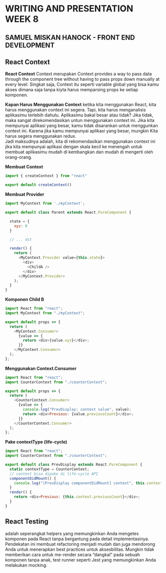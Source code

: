 # WRITING AND PRESENTATION WEEK 8
## SAMUEL MISKAN HANOCK - FRONT END DEVELOPMENT


## **React Context**
**React Context**
Context merupakan Context provides a way to pass data through the component tree without having to pass props down manually at every level. Singkat saja, Context itu seperti variable global yang bisa kamu akses dimana saja tanpa kiyta harus memparsing props ke setiap komponen.

**Kapan Harus Menggunakan Context**
ketika kita menggunakan React, kita harus menggunakan context ini segera. Tapi, kita harus menganalisis aplikasimu terlebih dahulu. Aplikasimu bakal besar atau tidak? Jika tidak, maka sangat direkomendasikan untun menggunakan context ini.
Jika kita mempunyai aplikasi yang besar, kamu tidak disarankan untuk menggunkan context ini. Karena jika kamu mempunyai aplikasi yang besar, mungkin Kita harus segera menggunakan redux.  
Jadi maksudnya adalah, kita di rekomendasikan menggunakan context ini jika kita mempunyai aplikasi dengan skala kecil ke menengah untuk membuat aplikasimu mudah di kembangkan dan mudah di mengerti oleh orang-orang.

**Membuat Context**
```js
import { createContext } from "react"

export default createContext()
```
 **Membuat Provider**
```js
import MyContext from './myContext';

export default class Parent extends React.PureComponent {

  state = {
    xyz: 0
  }

  // ... dst

  render() {
    return (
      <MyContext.Provider value={this.state}>
        <div>
          <ChildA />
        </div>
      </MyContext.Provider>
    );
  }
}
```
**Komponen Child B**
```js
import React from "react";
import MyContext from "./myContext";

export default props => {
  return (
    <MyContext.Consumer>
      {value => {
        return <div>{value.xyz}</div>;
      }}
    </MyContext.Consumer>
  );
};
```

**Menggunakan Context.Consumer**
```js
import React from "react";
import CounterContext from "./counterContext";

export default props => {
  return (
    <CounterContext.Consumer>
      {value => {
        console.log("PrevDisplay: context value", value);
        return <div>Previous: {value.previousCount}</div>;
      }}
    </CounterContext.Consumer>
  );
};

```

**Pake contextType (life-cycle)**
```js
import React from "react";
import CounterContext from "./counterContext";

export default class PrevDisplay extends React.PureComponent {
  static contextType = CounterContext;
  // context bisa dipake di life-cycle API
  componentDidMount() {
    console.log("[PrevDisplay componentDidMount] context", this.context);
  }
  render() {
    return <div>Previous: {this.context.previousCount}</div>;
  }
}

```

## **React Testing**
adalah seperangkat helpers yang memungkinkan Anda mengetes komponen pada React tanpa bergantung pada detail implementasinya. Pendekatan ini membuat refactoring menjadi mudah dan juga mendorong Anda untuk menerapkan best practices untuk aksesbilitas. Mungkin tidak memberikan cara untuk me-render secara “dangkal” pada sebuah komponen tanpa anak, test runner seperti Jest yang memungkinkan Anda melakukan mocking.



